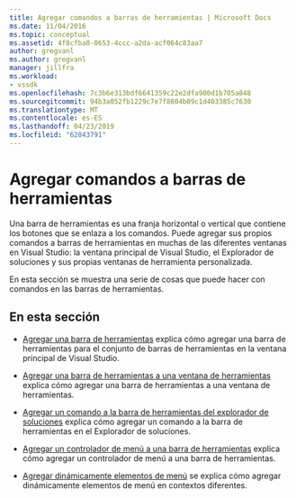```yaml
---
title: Agregar comandos a barras de herramientas | Microsoft Docs
ms.date: 11/04/2016
ms.topic: conceptual
ms.assetid: 4f8cfba8-0653-4ccc-a2da-acf064c83aa7
author: gregvanl
ms.author: gregvanl
manager: jillfra
ms.workload:
- vssdk
ms.openlocfilehash: 7c3b6e313bdf6641359c22e2dfa900d1b705a848
ms.sourcegitcommit: 94b3a052fb1229c7e7f8804b09c1d403385c7630
ms.translationtype: MT
ms.contentlocale: es-ES
ms.lasthandoff: 04/23/2019
ms.locfileid: "62843791"
---
```

# <a name="add-commands-to-toolbars"></a>Agregar comandos a barras de herramientas
Una barra de herramientas es una franja horizontal o vertical que contiene los botones que se enlaza a los comandos. Puede agregar sus propios comandos a barras de herramientas en muchas de las diferentes ventanas en Visual Studio: la ventana principal de Visual Studio, el Explorador de soluciones y sus propias ventanas de herramienta personalizada.

 En esta sección se muestra una serie de cosas que puede hacer con comandos en las barras de herramientas.

## <a name="in-this-section"></a>En esta sección
- [Agregar una barra de herramientas](../extensibility/adding-a-toolbar.md) explica cómo agregar una barra de herramientas para el conjunto de barras de herramientas en la ventana principal de Visual Studio.

- [Agregar una barra de herramientas a una ventana de herramientas](../extensibility/adding-a-toolbar-to-a-tool-window.md) explica cómo agregar una barra de herramientas a una ventana de herramientas.

- [Agregar un comando a la barra de herramientas del explorador de soluciones](../extensibility/adding-a-command-to-the-solution-explorer-toolbar.md) explica cómo agregar un comando a la barra de herramientas en el Explorador de soluciones.

- [Agregar un controlador de menú a una barra de herramientas](../extensibility/adding-a-menu-controller-to-a-toolbar.md) explica cómo agregar un controlador de menú a una barra de herramientas.

- [Agregar dinámicamente elementos de menú](../extensibility/dynamically-adding-menu-items.md) se explica cómo agregar dinámicamente elementos de menú en contextos diferentes.